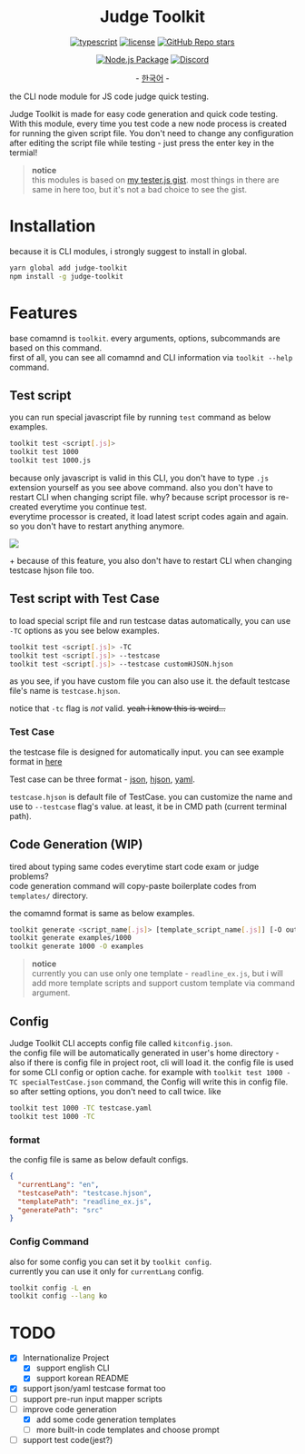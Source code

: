 <h1 align="center">Judge Toolkit</h1>
<div align="center">

[![typescript](https://img.shields.io/badge/TypeScript-3178C6?logo=TypeScript&logoColor=white)](https://www.typescriptlang.org/)
[![license](https://img.shields.io/badge/license-MIT-critical)](https://github.com/Sharlottes/judgekit/blob/master/LICENSE)
[![GitHub Repo stars](https://img.shields.io/github/stars/sharlottes/judgekit?label=Please%20star%20me%21&style=social)](https://github.com/sharlottes/judgekit/stargazers)

[![Node.js Package](https://github.com/Sharlottes/judgekit/actions/workflows/publish.yml/badge.svg)](https://github.com/Sharlottes/judgekit/actions/workflows/publish.yml)
[![Discord](https://img.shields.io/badge/Sharlotte%230018-7289DA?logo=discord&logoColor=white&style=flat-square)](https://discordapp.com/users/473072758629203980)

\- [한국어](https://github.com/Sharlottes/judgekit/blob/master/doc/readmes/README_ko.md) \-

</div>

the CLI node module for JS code judge quick testing.

Judge Toolkit is made for easy code generation and quick code testing. With this module, every time you test code a new node process is created for running the given script file. You don't need to change any configuration after editing the script file while testing - just press the enter key in the termial!

> **notice**  
> this modules is based on [my tester.js gist](https://gist.github.com/Sharlottes/b2332b88695d11686dab5b9248c433da).
> most things in there are same in here too, but it's not a bad choice to see the gist.

# Installation

because it is CLI modules, i strongly suggest to install in global.

```bash
yarn global add judge-toolkit
npm install -g judge-toolkit
```

# Features

base comamnd is `toolkit`. every arguments, options, subcommands are based on this command.  
first of all, you can see all comamnd and CLI information via `toolkit --help` command.

## Test script

you can run special javascript file by running `test` command as below examples.

```bash
toolkit test <script[.js]>
toolkit test 1000
toolkit test 1000.js
```

because only javascript is valid in this CLI, you don't have to type `.js` extension yourself as you see above command.
also you don't have to restart CLI when changing script file. why? because script processor is re-created everytime you continue test.  
everytime processor is created, it load latest script codes again and again. so you don't have to restart anything anymore.

![](https://i.imgur.com/pMkrByK.gif)

\+ because of this feature, you also don't have to restart CLI when changing testcase hjson file too.

## Test script with Test Case

to load special script file and run testcase datas automatically, you can use `-TC` options as you see below examples.

```bash
toolkit test <script[.js]> -TC
toolkit test <script[.js]> --testcase
toolkit test <script[.js]> --testcase customHJSON.hjson
```

as you see, if you have custom file you can also use it.
the default testcase file's name is `testcase.hjson`.

notice that `-tc` flag is _not_ valid. ~~yeah i know this is weird...~~

### Test Case

the testcase file is designed for automatically input.
you can see example format in [here](https://github.com/Sharlottes/judgekit/blob/master/examples/testcase.hjson)

Test case can be three format - [json](https://en.wikipedia.org/wiki/JSON), [hjson](https://hjson.github.io/try.html), [yaml](https://en.wikipedia.org/wiki/YAML).

`testcase.hjson` is default file of TestCase. you can customize the name and use to `--testcase` flag's value. at least, it be in CMD path (current terminal path).

## Code Generation (WIP)

tired about typing same codes everytime start code exam or judge problems?  
code generation command will copy-paste boilerplate codes from `templates/` directory.

the comamnd format is same as below examples.

```bash
toolkit generate <script_name[.js]> [template_script_name[.js]] [-O outdir]
toolkit generate examples/1000
toolkit generate 1000 -O examples
```

> **notice**  
> currently you can use only one template - `readline_ex.js`, but i will add more template scripts and support custom template via command argument.

## Config

Judge Toolkit CLI accepts config file called `kitconfig.json`.  
the config file will be automatically generated in user's home directory - also if there is config file in project root, cli will load it. the config file is used for some CLI config or option cache. for example with `toolkit test 1000 -TC specialTestCase.json` command, the Config will write this in config file. so after setting options, you don't need to call twice. like

```bash
toolkit test 1000 -TC testcase.yaml
toolkit test 1000 -TC
```

### format

the config file is same as below default configs.

```json
{
  "currentLang": "en",
  "testcasePath": "testcase.hjson",
  "templatePath": "readline_ex.js",
  "generatePath": "src"
}
```

### Config Command

also for some config you can set it by `toolkit config`.  
currently you can use it only for `currentLang` config.

```bash
toolkit config -L en
toolkit config --lang ko
```

# TODO

- [x] Internationalize Project
  - [x] support english CLI
  - [x] support korean README
- [x] support json/yaml testcase format too
- [ ] support pre-run input mapper scripts
- [ ] improve code generation
  - [x] add some code generation templates
  - [ ] more built-in code templates and choose prompt
- [ ] support test code(jest?)
